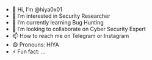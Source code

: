- 👋 Hi, I’m @hiya0x01
- 👀 I’m interested in Security Researcher
- 🌱 I’m currently learning Bug Hunting
- 💞️ I’m looking to collaborate on Cyber Security Expert
- 📫 How to reach me on Telegram or Instagram
- 😄 Pronouns: HIYA
- ⚡ Fun fact: ...

<!---
hiya0x01/hiya0x01 is a ✨ special ✨ repository because its `README.md` (this file) appears on your GitHub profile.
You can click the Preview link to take a look at your changes.
--->
